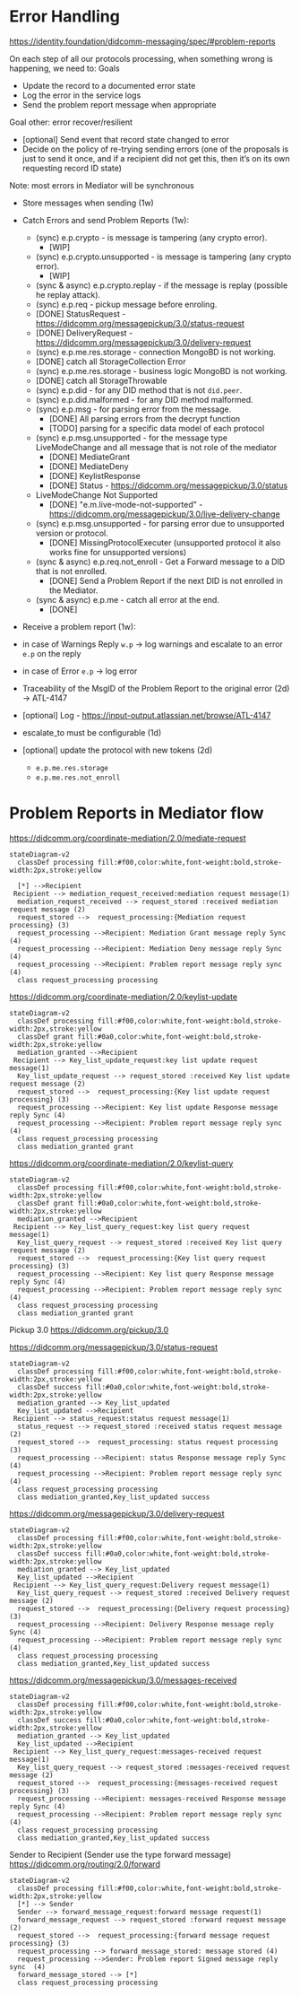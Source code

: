 # Error Handling

https://identity.foundation/didcomm-messaging/spec/#problem-reports

On each step of all our protocols processing, when something wrong is happening, we need to:
Goals
- Update the record to a documented error state
- Log the error in the service logs
- Send the problem report message when appropriate

Goal other: error recover/resilient
- [optional] Send event that record state changed to error
- Decide on the policy of re-trying sending errors (one of the proposals is just to send it once, and if a recipient did not get this, then it’s on its own requesting record ID state)

Note: most errors in Mediator will be synchronous

- Store messages when sending (1w)
- Catch Errors and send Problem Reports (1w):
  - (sync) e.p.crypto - is message is tampering (any crypto error).
    - [WIP]
  - (sync) e.p.crypto.unsupported - is message is tampering (any crypto error).
    - [WIP]
  - (sync & async) e.p.crypto.replay - if the message is replay (possible he replay attack).
  - (sync) e.p.req - pickup message before enroling.
  - [DONE] StatusRequest - https://didcomm.org/messagepickup/3.0/status-request
  - [DONE] DeliveryRequest - https://didcomm.org/messagepickup/3.0/delivery-request
  - (sync) e.p.me.res.storage - connection MongoBD is not working.
  - [DONE] catch all StorageCollection Error
  - (sync) e.p.me.res.storage - business logic MongoBD is not working.
  - [DONE] catch all StorageThrowable
  - (sync) e.p.did - for any DID method that is not `did.peer`.
  - (sync) e.p.did.malformed - for any DID method malformed.
  - (sync) e.p.msg - for parsing error from the message.
    - [DONE] All parsing errors from the decrypt function
    - [TODO] parsing for a specific data model of each protocol
  - (sync) e.p.msg.unsupported - for the message type LiveModeChange and all message that is not role of the mediator
    - [DONE] MediateGrant
    - [DONE] MediateDeny
    - [DONE] KeylistResponse
    - [DONE] Status - https://didcomm.org/messagepickup/3.0/status
  - LiveModeChange Not Supported 
    - [DONE] "e.m.live-mode-not-supported" - https://didcomm.org/messagepickup/3.0/live-delivery-change
  - (sync) e.p.msg.unsupported - for parsing error due to unsupported version or protocol.
    - [DONE] MissingProtocolExecuter (unsupported protocol it also works fine for unsupported versions)
  - (sync & async) e.p.req.not_enroll - Get a Forward message to a DID that is not enrolled.
    - [DONE] Send a Problem Report if the next DID is not enrolled in the Mediator.
  - (sync & async) e.p.me - catch all error at the end.
    - [DONE]
- Receive a problem report (1w):
- in case of Warnings Reply `w.p` -> log warnings and escalate to an error `e.p` on the reply
- in case of Error `e.p` -> log error

- Traceability of the MsgID of the Problem Report to the original error (2d) -> ATL-4147
- [optional] Log - https://input-output.atlassian.net/browse/ATL-4147
- escalate_to must be configurable (1d)
- [optional] update the protocol with new tokens (2d)
  - `e.p.me.res.storage`
  - `e.p.me.res.not_enroll`

# Problem Reports in Mediator flow

https://didcomm.org/coordinate-mediation/2.0/mediate-request

```mermaid
stateDiagram-v2
  classDef processing fill:#f00,color:white,font-weight:bold,stroke-width:2px,stroke:yellow

  [*] -->Recipient
 Recipient --> mediation_request_received:mediation request message(1)
  mediation_request_received --> request_stored :received mediation request message (2)
  request_stored -->  request_processing:{Mediation request processing} (3)
  request_processing -->Recipient: Mediation Grant message reply Sync (4)
  request_processing -->Recipient: Mediation Deny message reply Sync  (4)
  request_processing -->Recipient: Problem report message reply sync  (4)
  class request_processing processing
```

https://didcomm.org/coordinate-mediation/2.0/keylist-update
```mermaid
stateDiagram-v2
  classDef processing fill:#f00,color:white,font-weight:bold,stroke-width:2px,stroke:yellow
  classDef grant fill:#0a0,color:white,font-weight:bold,stroke-width:2px,stroke:yellow
  mediation_granted -->Recipient
 Recipient --> Key_list_update_request:key list update request message(1)
  Key_list_update_request --> request_stored :received Key list update request message (2)
  request_stored -->  request_processing:{Key list update request processing} (3)
  request_processing -->Recipient: Key list update Response message reply Sync (4)
  request_processing -->Recipient: Problem report message reply sync  (4)
  class request_processing processing
  class mediation_granted grant
```

https://didcomm.org/coordinate-mediation/2.0/keylist-query
```mermaid
stateDiagram-v2
  classDef processing fill:#f00,color:white,font-weight:bold,stroke-width:2px,stroke:yellow
  classDef grant fill:#0a0,color:white,font-weight:bold,stroke-width:2px,stroke:yellow
  mediation_granted -->Recipient
 Recipient --> Key_list_query_request:key list query request message(1)
  Key_list_query_request --> request_stored :received Key list query request message (2)
  request_stored -->  request_processing:{Key list query request processing} (3)
  request_processing -->Recipient: Key list query Response message reply Sync (4)
  request_processing -->Recipient: Problem report message reply sync  (4)
  class request_processing processing
  class mediation_granted grant
```

Pickup 3.0 https://didcomm.org/pickup/3.0

https://didcomm.org/messagepickup/3.0/status-request
```mermaid
stateDiagram-v2
  classDef processing fill:#f00,color:white,font-weight:bold,stroke-width:2px,stroke:yellow
  classDef success fill:#0a0,color:white,font-weight:bold,stroke-width:2px,stroke:yellow
  mediation_granted --> Key_list_updated
  Key_list_updated -->Recipient
 Recipient --> status_request:status request message(1)
  status_request --> request_stored :received status request message (2)
  request_stored -->  request_processing: status request processing (3)
  request_processing -->Recipient: status Response message reply Sync (4)
  request_processing -->Recipient: Problem report message reply sync  (4)
  class request_processing processing
  class mediation_granted,Key_list_updated success
```
https://didcomm.org/messagepickup/3.0/delivery-request
```mermaid
stateDiagram-v2
  classDef processing fill:#f00,color:white,font-weight:bold,stroke-width:2px,stroke:yellow
  classDef success fill:#0a0,color:white,font-weight:bold,stroke-width:2px,stroke:yellow
  mediation_granted --> Key_list_updated
  Key_list_updated -->Recipient
 Recipient --> Key_list_query_request:Delivery request message(1)
  Key_list_query_request --> request_stored :received Delivery request message (2)
  request_stored -->  request_processing:{Delivery request processing} (3)
  request_processing -->Recipient: Delivery Response message reply Sync (4)
  request_processing -->Recipient: Problem report message reply sync  (4)
  class request_processing processing
  class mediation_granted,Key_list_updated success
```

https://didcomm.org/messagepickup/3.0/messages-received
```mermaid
stateDiagram-v2
  classDef processing fill:#f00,color:white,font-weight:bold,stroke-width:2px,stroke:yellow
  classDef success fill:#0a0,color:white,font-weight:bold,stroke-width:2px,stroke:yellow
  mediation_granted --> Key_list_updated
  Key_list_updated -->Recipient
 Recipient --> Key_list_query_request:messages-received request message(1)
  Key_list_query_request --> request_stored :messages-received request message (2)
  request_stored -->  request_processing:{messages-received request processing} (3)
  request_processing -->Recipient: messages-received Response message reply Sync (4)
  request_processing -->Recipient: Problem report message reply sync  (4)
  class request_processing processing
  class mediation_granted,Key_list_updated success
```


Sender to Recipient (Sender use the type forward message)
https://didcomm.org/routing/2.0/forward
```mermaid
stateDiagram-v2
  classDef processing fill:#f00,color:white,font-weight:bold,stroke-width:2px,stroke:yellow
  [*] --> Sender
  Sender --> forward_message_request:forward message request(1)
  forward_message_request --> request_stored :forward request message (2)
  request_stored -->  request_processing:{forward message request processing} (3)
  request_processing --> forward_message_stored: message stored (4)
  request_processing -->Sender: Problem report Signed message reply sync  (4)
  forward_message_stored --> [*]
  class request_processing processing
```